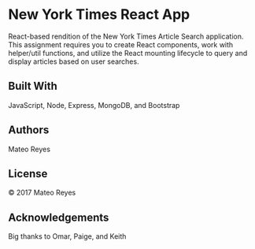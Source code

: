 # New York Times React App

React-based rendition of the New York Times Article Search application. This assignment requires you to create React components, work with helper/util functions, and utilize the React mounting lifecycle to query and display articles based on user searches. 

## Built With
JavaScript, Node, Express, MongoDB, and Bootstrap

## Authors
Mateo Reyes

## License
&copy; 2017 Mateo Reyes

## Acknowledgements
Big thanks to Omar, Paige, and Keith